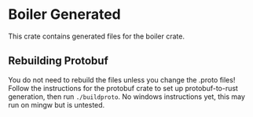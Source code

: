 # Boiler Generated
This crate contains generated files for the boiler crate.

## Rebuilding Protobuf
You do not need to rebuild the files unless you change the .proto files! Follow
the instructions for the protobuf crate to set up protobuf-to-rust generation,
then run `./buildproto`. No windows instructions yet, this may run on mingw but
is untested.

